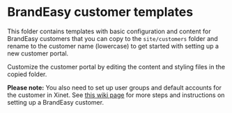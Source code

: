 # BrandEasy customer templates

This folder contains templates with basic configuration and content for BrandEasy customers that you can copy to the `site/customers` folder and rename to the customer name (lowercase) to get started with setting up a new customer portal.

Customize the customer portal by editing the content and styling files in the copied folder.

**Please note:** You also need to set up user groups and default accounts for the customer in Xinet. See [this wiki page](http://wiki.brandfactory.se/index.php/Konfigurera_ny_kund_i_Brand_Easy) for more steps and instructions on setting up a BrandEasy customer.
